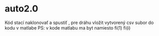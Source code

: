 # auto2.0
Kód stací naklonovať a spustiť , pre dráhu vložit vytvorený csv subor do kodu v matlabe PS: v kode matlabu ma byt namiesto fi(1) fi(i)
